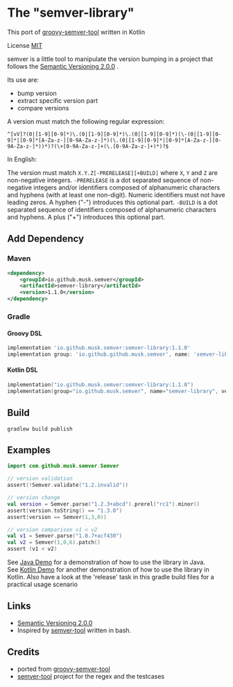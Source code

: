 The "semver-library"
=========================

This port of [groovy-semver-tool](https://github.com/Wonno/groovy-semver-tool) written in Kotlin

License [MIT](https://github.com/musk/semver-tool/blob/main/LICENSE)

semver is a little tool to manipulate the version bumping in a project that follows the [Semantic Versioning 2.0.0](https://semver.org/spec/v2.0.0.html) .

Its use are:
- bump version
- extract specific version part
- compare versions

A  version must match the following regular expression:
```
^[vV]?(0|[1-9][0-9]*)\.(0|[1-9][0-9]*)\.(0|[1-9][0-9]*)(\-(0|[1-9][0-9]*|[0-9]*[A-Za-z-][0-9A-Za-z-]*)(\.(0|[1-9][0-9]*|[0-9]*[A-Za-z-][0-9A-Za-z-]*))*)?(\+[0-9A-Za-z-]+(\.[0-9A-Za-z-]+)*)?$
```

In English:

The version must match `X.Y.Z[-PRERELEASE][+BUILD]` where `X`, `Y` and `Z` are non-negative integers. 
`-PRERELEASE` is a dot separated sequence of non-negative integers and/or identifiers composed of alphanumeric characters and hyphens (with at least one non-digit). Numeric identifiers must not have leading zeros. A hyphen (\"-\") introduces this optional part.
`-BUILD` is a dot separated sequence of identifiers composed of alphanumeric characters and hyphens. A plus ("+") introduces this optional part.

## Add Dependency
### Maven
```xml
<dependency>
    <groupId>io.github.musk.semver</groupId>
    <artifactId>semver-library</artifactId>
    <version>1.1.0</version>
</dependency>
```
### Gradle
#### Groovy DSL
```gradle
implementation 'io.github.musk.semver:semver-library:1.1.0'
implementation group: 'io.github.github.musk.semver', name: 'semver-library', version: '1.1.0'
```
#### Kotlin DSL
```kotlin
implementation("io.github.musk.semver:semver-library:1.1.0")
implementation(group="io.github.musk.semver", name="semver-library", version="1.1.0")
```
## Build
```
gradlew build publish
```

## Examples
```kotlin
import com.github.musk.semver.Semver

// version validation
assert(!Semver.validate("1.2.invalid"))

// version change
val version = Semver.parse("1.2.3+abcd").prerel("rc1").minor()
assert(version.toString() == "1.3.0")
assert(version == Semver(1,3,0))

// version comparison v1 < v2
val v1 = Semver.parse("1.0.7+acf430")
val v2 = Semver(1,0,6).patch()
assert (v1 < v2)
```
See [Java Demo](https://github.com/musk/semver-tool/blob/main/semver-demo-java/src/main/java/io/github/musk/semver/demo/java/HandleRelease.java) for a demonstration of how to use the library in Java.  
See [Kotlin Demo](https://github.com/musk/semver-tool/blob/main/semver-demo-kotlin/src/main/kotlin/io/github/musk/semver/demo/kotlin/HandleRelease.kt) for another demonstration of how to use the library in Kotlin.
Also have a look at the 'release' task in this gradle build files for a practical usage scenario

## Links
* [Semantic Versioning 2.0.0](https://semver.org/spec/v2.0.0.html)
* Inspired by [semver-tool](https://github.com/fsaintjacques/semver-tool/) written in bash.

## Credits
* ported from [groovy-semver-tool](https://github.com/Wonno/groovy-semver-tool)
* [semver-tool](https://github.com/fsaintjacques/semver-tool/) project for the regex and the testcases
